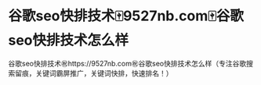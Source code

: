 # 谷歌seo快排技术🀄️9527nb.com🀄️谷歌seo快排技术怎么样

谷歌seo快排技术㊗️https://9527nb.com㊗️谷歌seo快排技术怎么样（专注谷歌搜索留痕，关键词霸屏推广，关键词快排，快速排名！）